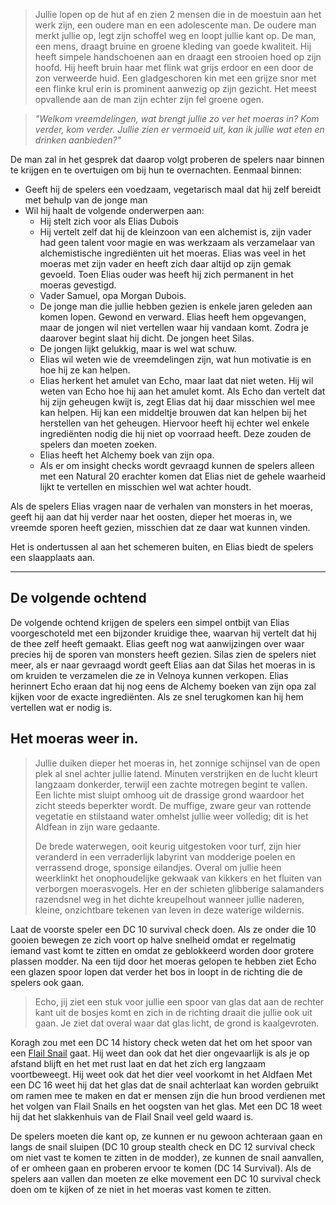 
> Jullie lopen op de hut af en zien 2 mensen die in de moestuin aan het werk zijn, een oudere man en een adolescente man. De oudere man merkt jullie op, legt zijn schoffel weg en loopt jullie kant op. De man, een mens, draagt bruine en groene kleding van goede kwaliteit. Hij heeft simpele handschoenen aan en draagt een strooien hoed op zijn hoofd. Hij heeft bruin haar met flink wat grijs erdoor en een door de zon verweerde huid. Een gladgeschoren kin met een grijze snor met een flinke krul erin is prominent aanwezig op zijn gezicht. Het meest opvallende aan de man zijn echter zijn fel groene ogen.

> *"Welkom vreemdelingen, wat brengt jullie zo ver het moeras in? Kom verder, kom verder. Jullie zien er vermoeid uit, kan ik jullie wat eten en drinken aanbieden?"*

De man zal in het gesprek dat daarop volgt proberen de spelers naar binnen te krijgen en te overtuigen om bij hun te overnachten. Eenmaal binnen:
- Geeft hij de spelers een voedzaam, vegetarisch maal dat hij zelf bereidt met behulp van de jonge man
- Wil hij haalt de volgende onderwerpen aan:
	- Hij stelt zich voor als Elias Dubois
	- Hij vertelt zelf dat hij de kleinzoon van een alchemist is, zijn vader had geen talent voor magie en was werkzaam als verzamelaar van alchemistische ingrediënten uit het moeras. Elias was veel in het moeras met zijn vader en heeft zich daar altijd op zijn gemak gevoeld. Toen Elias ouder was heeft hij zich permanent in het moeras gevestigd.
	- Vader Samuel, opa Morgan Dubois.
	- De jonge man die jullie hebben gezien is enkele jaren geleden aan komen lopen. Gewond en verward. Elias heeft hem opgevangen, maar de jongen wil niet vertellen waar hij vandaan komt. Zodra je daarover begint slaat hij dicht. De jongen heet Silas.
	- De jongen lijkt gelukkig, maar is wel wat schuw.
	- Elias wil weten wie de vreemdelingen zijn, wat hun motivatie is en hoe hij ze kan helpen.
	- Elias herkent het amulet van Echo, maar laat dat niet weten. Hij wil weten van Echo hoe hij aan het amulet komt. Als Echo dan vertelt dat hij zijn geheugen kwijt is, zegt Elias dat hij daar misschien wel mee kan helpen. Hij kan een middeltje brouwen dat kan helpen bij het herstellen van het geheugen. Hiervoor heeft hij echter wel enkele ingrediënten nodig die hij niet op voorraad heeft. Deze zouden de spelers dan moeten zoeken.
	- Elias heeft het Alchemy boek van zijn opa.
	- Als er om insight checks wordt gevraagd kunnen de spelers alleen met een Natural 20 erachter komen dat Elias niet de gehele waarheid lijkt te vertellen en misschien wel wat achter houdt.

Als de spelers Elias vragen naar de verhalen van monsters in het moeras, geeft hij aan dat hij verder naar het oosten, dieper het moeras in, we vreemde sporen heeft gezien, misschien dat ze daar wat kunnen vinden.

Het is ondertussen al aan het schemeren buiten, en Elias biedt de spelers een slaapplaats aan.


-----

## De volgende ochtend

De volgende ochtend krijgen de spelers een simpel ontbijt van Elias voorgeschoteld met een bijzonder kruidige thee, waarvan hij vertelt dat hij de thee zelf heeft gemaakt.
Elias geeft nog wat aanwijzingen over waar precies hij de sporen van monsters heeft gezien.
Silas zien de spelers niet meer, als er naar gevraagd wordt geeft Elias aan dat Silas het moeras in is om kruiden te verzamelen die ze in Velnoya kunnen verkopen.
Elias herinnert Echo eraan dat hij nog eens de Alchemy boeken van zijn opa zal kijken voor de exacte ingrediënten. Als ze snel terugkomen kan hij hem vertellen wat er nodig is.

## Het moeras weer in.
> Jullie duiken dieper het moeras in, het zonnige schijnsel van de open plek al snel achter jullie latend. Minuten verstrijken en de lucht kleurt langzaam donkerder, terwijl een zachte motregen begint te vallen. Een lichte mist sluipt omhoog uit de drassige grond waardoor het zicht steeds beperkter wordt. De muffige, zware geur van rottende vegetatie en stilstaand water omhelst jullie weer volledig; dit is het Aldfean in zijn ware gedaante.
> 
> De brede waterwegen, ooit keurig uitgestoken voor turf, zijn hier veranderd in een verraderlijk labyrint van modderige poelen en verrassend droge, sponsige eilandjes. Overal om jullie heen weerklinkt het onophoudelijke gekwaak van kikkers en het fluiten van verborgen moerasvogels. Her en der schieten glibberige salamanders razendsnel weg in het dichte kreupelhout wanneer jullie naderen, kleine, onzichtbare tekenen van leven in deze waterige wildernis.

Laat de voorste speler een DC 10 survival check doen. Als ze onder die 10 gooien bewegen ze zich voort op halve snelheid omdat er regelmatig iemand vast komt te zitten en omdat ze geblokkeerd worden door grotere plassen modder.
Na een tijd door het moeras gelopen te hebben ziet Echo een glazen spoor lopen dat verder het bos in loopt in de richting die de spelers ook gaan.

> Echo, jij ziet een stuk voor jullie een spoor van glas dat aan de rechter kant uit de bosjes komt en zich in de richting draait die jullie ook uit gaan. Je ziet dat overal waar dat glas licht, de grond is kaalgevroten.

Koragh zou met een DC 14 history check weten dat het om het spoor van een [Flail Snail](https://www.dndbeyond.com/monsters/2560813-flail-snail) gaat. Hij weet dan ook dat het dier ongevaarlijk is als je op afstand blijft en het met rust laat en dat het zich erg langzaam voortbeweegt. Hij weet ook dat het dier veel voorkomt in het Aldfaen
Met een DC 16 weet hij dat het glas dat de snail achterlaat kan worden gebruikt om ramen mee te maken en dat er mensen zijn die hun brood verdienen met het volgen van Flail Snails en het oogsten van het glas. Met een DC 18 weet hij dat het slakkenhuis van de Flail Snail veel geld waard is.

De spelers moeten die kant op, ze kunnen er nu gewoon achteraan gaan en langs de snail sluipen (DC 10 group stealth check en DC 12 survival check om niet vast te komen te zitten in de modder), ze kunnen de snail aanvallen, of er omheen gaan en proberen ervoor te komen (DC 14 Survival). Als de spelers aan vallen dan moeten ze elke movement een DC 10 survival check doen om te kijken of ze niet in het moeras vast komen te zitten.



